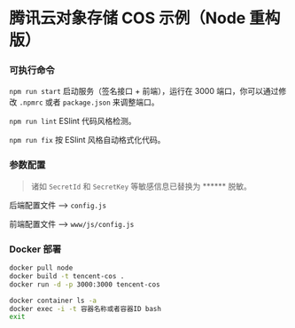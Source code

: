 # 腾讯云对象存储 COS 示例（Node 重构版）

### 可执行命令

`npm run start` 启动服务（签名接口 + 前端），运行在 3000 端口，你可以通过修改 `.npmrc` 或者 `package.json` 来调整端口。

`npm run lint` ESlint 代码风格检测。

`npm run fix` 按 ESlint 风格自动格式化代码。

### 参数配置

> 诸如 `SecretId` 和 `SecretKey` 等敏感信息已替换为 ****** 脱敏。

后端配置文件 ——> `config.js`

前端配置文件 ——> `www/js/config.js`

### Docker 部署

```bash
docker pull node
docker build -t tencent-cos .
docker run -d -p 3000:3000 tencent-cos

docker container ls -a
docker exec -i -t 容器名称或者容器ID bash
exit
```

